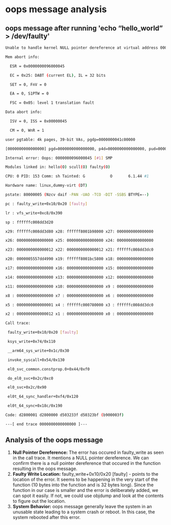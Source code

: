# oops message analysis

## oops message after running  'echo “hello_world” > /dev/faulty'

```bash
Unable to handle kernel NULL pointer dereference at virtual address 0000000000000000

Mem abort info:

  ESR = 0x0000000096000045

  EC = 0x25: DABT (current EL), IL = 32 bits

  SET = 0, FnV = 0

  EA = 0, S1PTW = 0

  FSC = 0x05: level 1 translation fault

Data abort info:

  ISV = 0, ISS = 0x00000045

  CM = 0, WnR = 1

user pgtable: 4k pages, 39-bit VAs, pgdp=0000000041c00000

[0000000000000000] pgd=0000000000000000, p4d=0000000000000000, pud=0000000000000000

Internal error: Oops: 0000000096000045 [#1] SMP

Modules linked in: hello(O) scull(O) faulty(O)

CPU: 0 PID: 153 Comm: sh Tainted: G           O       6.1.44 #1

Hardware name: linux,dummy-virt (DT)

pstate: 80000005 (Nzcv daif -PAN -UAO -TCO -DIT -SSBS BTYPE=--)

pc : faulty_write+0x10/0x20 [faulty]

lr : vfs_write+0xc8/0x390

sp : ffffffc008dd3d20

x29: ffffffc008dd3d80 x28: ffffff8001b98000 x27: 0000000000000000

x26: 0000000000000000 x25: 0000000000000000 x24: 0000000000000000

x23: 0000000000000012 x22: 0000000000000012 x21: ffffffc008dd3dc0

x20: 0000005557dd4990 x19: ffffff8001bc5800 x18: 0000000000000000

x17: 0000000000000000 x16: 0000000000000000 x15: 0000000000000000

x14: 0000000000000000 x13: 0000000000000000 x12: 0000000000000000

x11: 0000000000000000 x10: 0000000000000000 x9 : 0000000000000000

x8 : 0000000000000000 x7 : 0000000000000000 x6 : 0000000000000000

x5 : 0000000000000001 x4 : ffffffc000780000 x3 : ffffffc008dd3dc0

x2 : 0000000000000012 x1 : 0000000000000000 x0 : 0000000000000000

Call trace:

 faulty_write+0x10/0x20 [faulty]

 ksys_write+0x74/0x110

 __arm64_sys_write+0x1c/0x30

 invoke_syscall+0x54/0x130

 el0_svc_common.constprop.0+0x44/0xf0

 do_el0_svc+0x2c/0xc0

 el0_svc+0x2c/0x90

 el0t_64_sync_handler+0xf4/0x120

 el0t_64_sync+0x18c/0x190

Code: d2800001 d2800000 d503233f d50323bf (b900003f) 

---[ end trace 0000000000000000 ]---

```

## Analysis of the oops message

1. **Null Pointer Dereference:** The error has occured in faulty_write as seen in the call trace. It mentions a NULL pointer dereference. We can confirm there is a null pointer dereference that occured in the function resulting in the oops message.
2. **Faulty Write Location:** faulty_write+0x10/0x20 [faulty] - points to the location of the error. It seems to be happening in the very start of the function (10 bytes into the function and is 32 bytes long). Since the function in our case is smaller and the error is deliberately added, we can spot it easily. If not, we could use objdump and look at the contents to figure out the location.
3. **System Behavior:** oops message generally leave the system in an unusable state leading to a system crash or reboot. In this case, the system rebooted after this error.